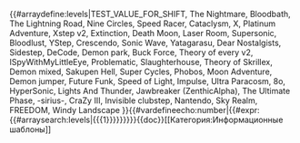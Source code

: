 {{#arraydefine:levels|TEST_VALUE_FOR_SHIFT,
The Nightmare,
Bloodbath,
The Lightning Road,
Nine Circles,
Speed Racer,
Cataclysm,
X,
Platinum Adventure,
Xstep v2,
Extinction,
Death Moon,
Laser Room,
Supersonic,
Bloodlust,
YStep,
Crescendo,
Sonic Wave,
Yatagarasu,
Dear Nostalgists,
Sidestep,
DeCode,
Demon park,
Buck Force,
Theory of every v2,
ISpyWithMyLittleEye,
Problematic,
Slaughterhouse,
Theory of Skrillex,
Demon mixed,
Sakupen Hell,
Super Cycles,
Phobos,
Moon Adventure,
Demon jumper,
Future Funk,
Speed of Light,
Impulse,
Ultra Paracosm,
8o,
HyperSonic,
Lights And Thunder,
Jawbreaker (ZenthicAlpha),
The Ultimate Phase,
-sirius-,
CraZy III,
Invisible clubstep,
Nantendo,
Sky Realm,
FREEDOM,
Windy Landscape
}}{{#vardefineecho:number|{{#expr:{{#arraysearch:levels|{{{1}}}}}}}}}<noinclude>{{doc}}[[Категория:Информационные шаблоны]]</noinclude>